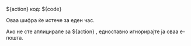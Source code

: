 ${action} код: ${code}

Оваа шифра ќе истече за еден час.

Ако не сте аплицирале за ${action} , едноставно игнорирајте ја оваа е-пошта.
